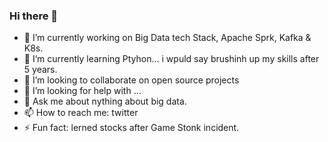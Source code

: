 ### Hi there 👋

- 🔭 I’m currently working on Big Data tech Stack, Apache Sprk, Kafka & K8s. 
- 🌱 I’m currently learning Ptyhon... i wpuld say brushinh up my skills after 5 years.
- 👯 I’m looking to collaborate on open source projects
- 🤔 I’m looking for help with ...
- 💬 Ask me about nything about big data.
- 📫 How to reach me: twitter
- ⚡ Fun fact: lerned stocks after Game Stonk incident.  
